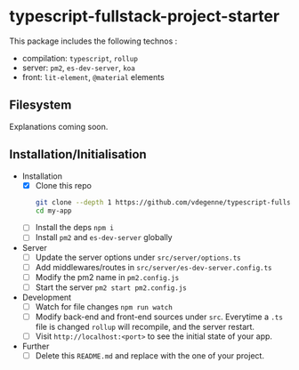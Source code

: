 # typescript-fullstack-project-starter

This package includes the following technos :

- compilation: `typescript`, `rollup`
- server: `pm2`, `es-dev-server`, `koa`
- front: `lit-element`, `@material` elements

## Filesystem

Explanations coming soon.

## Installation/Initialisation

- Installation
  - [x] Clone this repo
    ```bash
    git clone --depth 1 https://github.com/vdegenne/typescript-fullstack-project-starter my-app
    cd my-app
    ```
  - [ ] Install the deps `npm i`
  - [ ] Install `pm2` and `es-dev-server` globally

- Server
  - [ ] Update the server options under `src/server/options.ts`
  - [ ] Add middlewares/routes in `src/server/es-dev-server.config.ts`
  - [ ] Modify the pm2 name in `pm2.config.js`
  - [ ] Start the server `pm2 start pm2.config.js`

- Development
  - [ ] Watch for file changes `npm run watch`
  - [ ] Modify back-end and front-end sources under `src`. Everytime a `.ts` file is changed `rollup` will recompile, and the server restart.
  - [ ] Visit `http://localhost:<port>` to see the initial state of your app.

- Further
  - [ ] Delete this `README.md` and replace with the one of your project.
